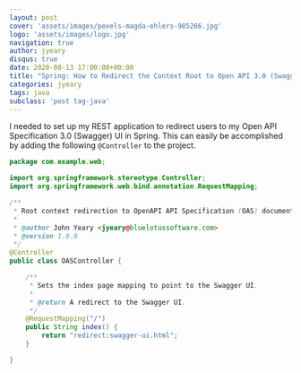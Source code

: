 ```yaml
---
layout: post
cover: 'assets/images/pexels-magda-ehlers-985266.jpg'
logo: 'assets/images/logo.jpg'
navigation: true
author: jyeary
disqus: true
date: 2020-08-13 17:00:00+00:00
title: "Spring: How to Redirect the Context Root to Open API 3.0 (Swagger) UI"
categories: jyeary
tags: java
subclass: 'post tag-java'
---
```


I needed to set up my REST application to redirect users to my Open API Specification 3.0 (Swagger) UI in Spring. This can easily be accomplished by adding the following `@Controller` to the project.
```java
package com.example.web;

import org.springframework.stereotype.Controller;
import org.springframework.web.bind.annotation.RequestMapping;

/**
 * Root context redirection to OpenAPI API Specification (OAS) documentation.
 *
 * @author John Yeary <jyeary@bluelotussoftware.com>
 * @version 1.0.0
 */
@Controller
public class OASController {

    /**
     * Sets the index page mapping to point to the Swagger UI.
     *
     * @return A redirect to the Swagger UI.
     */
    @RequestMapping("/")
    public String index() {
        return "redirect:swagger-ui.html";
    }

}
```